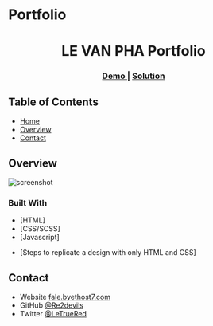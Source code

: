 # Portfolio
<!-- Please update value in the {}  -->

<h1 align="center">LE VAN PHA Portfolio</h1>
<div align="center">
  <h3>
    <a href="http://www.fale.byethost7.com/Portfolio/">
      Demo
    </a>
    <span> | </span>
    <a href="https://github.com/Re2devils/Portfolio">
      Solution
    </a>
  </h3>
</div>

<!-- TABLE OF CONTENTS -->

## Table of Contents

- [Home](#home)
- [Overview](#overview)
- [Contact](#contact)
<!-- OVERVIEW -->

## Overview

![screenshot](https://user-images.githubusercontent.com/16707738/92399059-5716eb00-f132-11ea-8b14-bcacdc8ec97b.png)

### Built With

<!-- This section should list any major frameworks that you built your project using. Here are a few examples.-->

- [HTML]
- [CSS/SCSS]
- [Javascript]
<!-- - [Tailwind](https://tailwindcss.com/) -->

<!-- List the features of your application or follow the template. Don't share the figma file here :) -->

<!-- This section should list any articles or add-ons/plugins that helps you to complete the project. This is optional but it will help you in the future. For exmpale -->

- [Steps to replicate a design with only HTML and CSS]

## Contact

- Website [fale.byethost7.com](http://www.fale.byethost7.com/Portfolio/)
- GitHub [@Re2devils](https://github.com/Re2devils)
- Twitter [@LeTrueRed](https://twitter.com/LeTrueRed)
